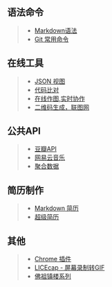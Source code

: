 ## 语法命令

>+ [Markdown语法](./Markdown/README.md)
>+ [Git 常用命令](./Git/README.md)

## 在线工具
>+ [JSON 视图](http://www.bejson.com/jsonviewernew/)
>+ [代码比对](http://tool.oschina.net/diff/)
>+ [在线作图,实时协作](https://www.processon.com/)
>+ [二维码生成，联图网](http://www.liantu.com/)

## 公共API
>+ [豆瓣API](https://developers.douban.com/wiki/?title=guide)
>+ [网易云音乐](https://binaryify.github.io/NeteaseCloudMusicApi/#/)
>+ [聚合数据](https://www.juhe.cn/)

## 简历制作

>+ [Markdown 简历](https://github.com/geekcompany/ResumeSample)
>+ [超级简历](https://www.wondercv.com/)

## 其他
>+ [Chrome 插件](./Chrome-plugin/README.md)
>+ [LICEcap - 屏幕录制转GIF](https://licecap.en.softonic.com/?ex=CAT-752.1)
>+ [佛祖镇楼系列](./Docs/Character-Picture.md)
